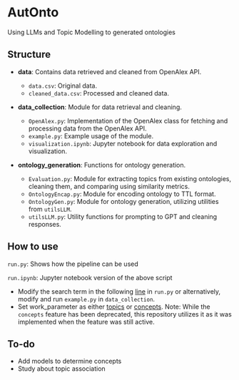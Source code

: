 # AutOnto

Using LLMs and Topic Modelling to generated ontologies

## Structure

- **data**: Contains data retrieved and cleaned from OpenAlex API.
  
  - `data.csv`: Original data.
  - `cleaned_data.csv`: Processed and cleaned data.

- **data_collection**: Module for data retrieval and cleaning.
  
  - `OpenAlex.py`: Implementation of the OpenAlex class for fetching and processing data from the OpenAlex API.
  - `example.py`: Example usage of the module.
  - `visualization.ipynb`: Jupyter notebook for data exploration and visualization.

- **ontology_generation**: Functions for ontology generation.
  
  - `Evaluation.py`: Module for extracting topics from existing ontologies, cleaning them, and comparing using similarity metrics.
  - `OntologyEncap.py`: Module for encoding ontology to TTL format.
  - `OntologyGen.py`: Module for ontology generation, utilizing utilities from `utilsLLM`.
  - `utilsLLM.py`: Utility functions for prompting to GPT and cleaning responses.

## How to use

`run.py`: Shows how the pipeline can be used

`run.ipynb`: Jupyter notebook version of the above script

- Modify the search term in the following [line](https://github.com/yeahalti/AutoOnto/blob/fb6a304627f99e96498b6bcf53e24ba9b016ee66/run.py#L67) in `run.py` or alternatively, modify and run `example.py` in `data_collection`. 
- Set work_parameter as either [topics](https://docs.openalex.org/api-entities/topics) or [concepts](https://docs.openalex.org/api-entities/concepts). Note: While the `concepts` feature has been deprecated, this repository utilizes it as it was implemented when the feature was still active.

## To-do
  - Add models to determine concepts
  - Study about topic association
  
